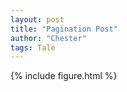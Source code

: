 ```yaml
---
layout: post
title: "Pagination Post"
author: "Chester"
tags: Tale
---
```


{% include figure.html %}